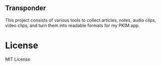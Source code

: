 ## Transponder

This project consists of various tools to collect articles, notes, audio clips,
video clips, and turn them into readable formats for my PKIM app.

# License

MIT License
